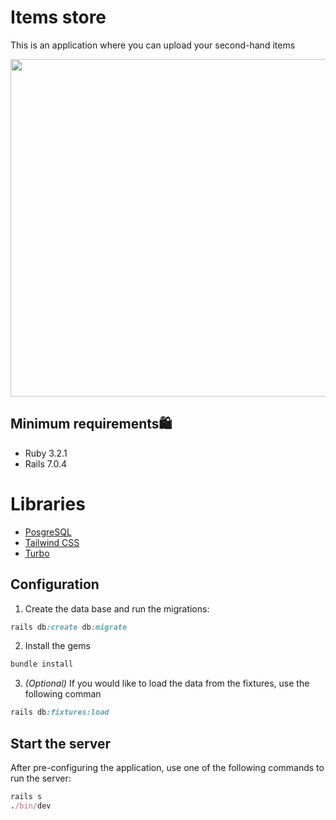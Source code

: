 # Items store 

This is an application where you can upload your second-hand items

<p align="center">
  <img src="https://user-images.githubusercontent.com/89556233/233819108-b77a2830-1ba3-4e61-8116-754d0664a6ba.png" width="900" height="540" style="text-align:center;">
</p>


## Minimum requirements🛍️
- Ruby 3.2.1
- Rails 7.0.4

# Libraries
- [PosgreSQL](https://www.postgresql.org/)
- [Tailwind CSS](https://tailwindcss.com/)
- [Turbo](https://turbo.hotwired.dev/)

## Configuration
1. Create the data base and run the migrations:
```ruby
rails db:create db:migrate
```

2. Install the gems
```ruby
bundle install
```

3. _(Optional)_ If you would like to load the data from the fixtures, use the following comman
```ruby
rails db:fixtures:load
```

## Start the server
After pre-configuring the application, use one of the following commands to run the server:
```ruby
rails s
./bin/dev
```
